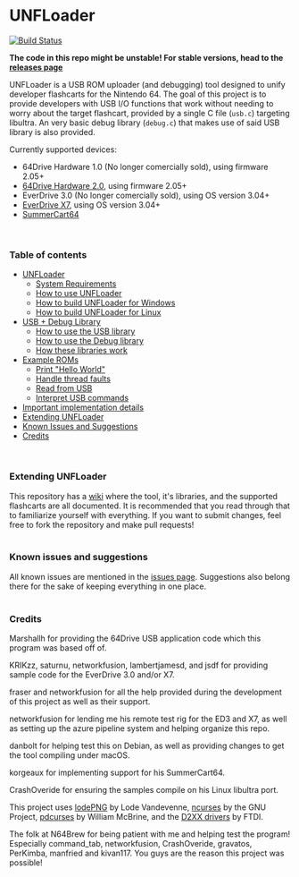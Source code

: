 # UNFLoader

[![Build Status](https://dev.azure.com/buu342/buu342/_apis/build/status/buu342.N64-UNFLoader?branchName=master)](https://dev.azure.com/buu342/buu342/_build/latest?definitionId=1&branchName=master)

**The code in this repo might be unstable! For stable versions, head to the [releases page](https://github.com/buu342/N64-UNFLoader/releases)**

UNFLoader is a USB ROM uploader (and debugging) tool designed to unify developer flashcarts for the Nintendo 64. The goal of this project is to provide developers with USB I/O functions that work without needing to worry about the target flashcart, provided by a single C file (`usb.c`) targeting libultra. An very basic debug library (`debug.c`) that makes use of said USB library is also provided.

Currently supported devices:
* 64Drive Hardware 1.0 (No longer comercially sold), using firmware 2.05+
* [64Drive Hardware 2.0](http://64drive.retroactive.be/), using firmware 2.05+
* EverDrive 3.0 (No longer comercially sold), using OS version 3.04+
* [EverDrive X7](https://krikzz.com/store/home/55-everdrive-64-x7.html), using OS version 3.04+
* [SummerCart64](https://github.com/Polprzewodnikowy/SummerCollection)
</br>

### Table of contents
* [UNFLoader](UNFLoader)
    - [System Requirements](UNFLoader#system-requirements)
    - [How to use UNFLoader](UNFLoader#how-to-use-unfloader)
    - [How to build UNFLoader for Windows](UNFLoader#how-to-build-unfloader-for-windows)
    - [How to build UNFLoader for Linux](UNFLoader#how-to-build-unfloader-for-linux)
* [USB + Debug Library](USB%2BDebug%20Library)
    - [How to use the USB library](USB%2BDebug%20Library#how-to-use-the-usb-library)
    - [How to use the Debug library](USB%2BDebug%20Library#how-to-use-the-debug-library)
    - [How these libraries work](USB%2BDebug%20Library#how-these-libraries-work)
* [Example ROMs](Examples)
    - [Print "Hello World"](Examples#1-hello-world)
    - [Handle thread faults](Examples#2-thread-faults)
    - [Read from USB](Examples#3-raw-usb-reading)
    - [Interpret USB commands](Examples#4-command-interpreter)
* [Important implementation details](#important-implementation-details)
* [Extending UNFLoader](#extending-unfloader)
* [Known Issues and Suggestions](#known-issues-and-suggestions)
* [Credits](#credits)
</br>

### Extending UNFLoader

This repository has a [wiki](../../wiki) where the tool, it's libraries, and the supported flashcarts are all documented. It is recommended that you read through that to familiarize yourself with everything. If you want to submit changes, feel free to fork the repository and make pull requests!
</br>
</br>
### Known issues and suggestions

All known issues are mentioned in the [issues page](../../issues). Suggestions also belong there for the sake of keeping everything in one place.
</br>
</br>
### Credits
Marshallh for providing the 64Drive USB application code which this program was based off of.

KRIKzz, saturnu, networkfusion, lambertjamesd, and jsdf for providing sample code for the EverDrive 3.0 and/or X7.

fraser and networkfusion for all the help provided during the development of this project as well as their support.

networkfusion for lending me his remote test rig for the ED3 and X7, as well as setting up the azure pipeline system and helping organize this repo.

danbolt for helping test this on Debian, as well as providing changes to get the tool compiling under macOS.

korgeaux for implementing support for his SummerCart64.

CrashOveride for ensuring the samples compile on his Linux libultra port. 

This project uses [lodePNG](https://github.com/lvandeve/lodepng) by Lode Vandevenne, [ncurses](https://invisible-island.net/ncurses/) by the GNU Project, [pdcurses](https://github.com/wmcbrine/PDCurses) by William McBrine, and the [D2XX drivers](https://www.ftdichip.com/Drivers/D2XX.htm) by FTDI.

The folk at N64Brew for being patient with me and helping test the program! Especially command_tab, networkfusion, CrashOveride, gravatos, PerKimba, manfried and kivan117. You guys are the reason this project was possible!
